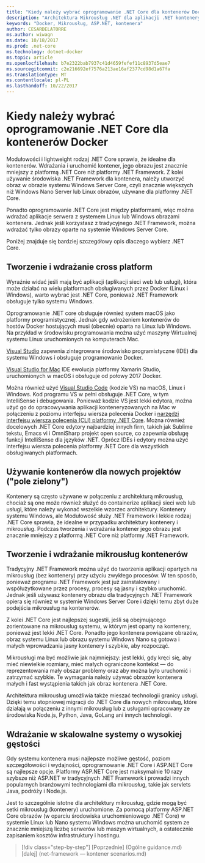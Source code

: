 ```yaml
---
title: "Kiedy należy wybrać oprogramowanie .NET Core dla kontenerów Docker"
description: "Architektura Mikrousług .NET dla aplikacji .NET konteneryzowanych | Kiedy należy wybrać oprogramowanie .NET Core dla kontenerów Docker"
keywords: "Docker, Mikrousług, ASP.NET, kontenera"
author: CESARDELATORRE
ms.author: wiwagn
ms.date: 10/18/2017
ms.prod: .net-core
ms.technology: dotnet-docker
ms.topic: article
ms.openlocfilehash: b7e2322bab7937c41d4659fefef11c8937d5eae7
ms.sourcegitcommit: c2e216692ef7576a213ae16af2377cd98d1a67fa
ms.translationtype: MT
ms.contentlocale: pl-PL
ms.lasthandoff: 10/22/2017
---
```

# <a name="when-to-choose-net-core-for-docker-containers"></a>Kiedy należy wybrać oprogramowanie .NET Core dla kontenerów Docker

Modułowości i lightweight rodzaj .NET Core sprawia, że idealne dla kontenerów. Wdrażania i uruchomić kontener, jego obrazu jest znacznie mniejszy z platformą .NET Core niż platformy .NET Framework. Z kolei używanie środowiska .NET Framework dla kontenera, należy utworzyć obraz w obrazie systemu Windows Server Core, czyli znacznie większych niż Windows Nano Server lub Linux obrazów, używane dla platformy .NET Core.

Ponadto oprogramowanie .NET Core jest między platformami, więc można wdrażać aplikacje serwera z systemem Linux lub Windows obrazami kontenera. Jednak jeśli korzystasz z tradycyjnego .NET Framework, można wdrażać tylko obrazy oparte na systemie Windows Server Core.

Poniżej znajduje się bardziej szczegółowy opis dlaczego wybierz .NET Core.

## <a name="developing-and-deploying-cross-platform"></a>Tworzenie i wdrażanie cross platform

Wyraźnie widać jeśli mają być aplikacji (aplikacji sieci web lub usługi), która może działać na wielu platformach obsługiwanych przez Docker (Linux i Windows), warto wybrać jest .NET Core, ponieważ .NET Framework obsługuje tylko systemu Windows.

Oprogramowanie .NET core obsługuje również system macOS jako platformy programistycznej. Jednak gdy wdrożeniem kontenerów do hostów Docker hostujących musi (obecnie) oparta na Linux lub Windows. Na przykład w środowisku programowania można użyć maszyny Wirtualnej systemu Linux uruchomionych na komputerach Mac.

[Visual Studio](https://www.visualstudio.com/) zapewnia zintegrowane środowisko programistyczne (IDE) dla systemu Windows i obsługuje programowanie Docker. 

[Visual Studio for Mac](https://www.visualstudio.com/vs/visual-studio-mac/) IDE ewolucja platformy Xamarin Studio, uruchomionych w macOS i obsługuje od połowy 2017 Docker.

Można również użyć [Visual Studio Code](https://code.visualstudio.com/) (kodzie VS) na macOS, Linux i Windows. Kod programu VS w pełni obsługuje .NET Core, w tym IntelliSense i debugowania. Ponieważ kodzie VS jest lekki edytora, można użyć go do opracowywania aplikacji konteneryzowanych na Mac w połączeniu z poziomu interfejsu wiersza polecenia Docker i [narzędzi interfejsu wiersza polecenia (CLI) platformy .NET Core](https://docs.microsoft.com/dotnet/core/tools/?tabs=netcore2x). Można również docelowych .NET Core edytory najbardziej innych firm, takich jak Sublime tekstu, Emacs vi i OmniSharp projekt open source, co zapewnia obsługę funkcji IntelliSense dla języków .NET. Oprócz IDEs i edytory można użyć interfejsu wiersza polecenia platformy .NET Core dla wszystkich obsługiwanych platformach.

## <a name="using-containers-for-new-green-field-projects"></a>Używanie kontenerów dla nowych projektów ("pole zielony")

Kontenery są często używane w połączeniu z architekturą mikrousług, chociaż są one może również służyć do containerize aplikacji sieci web lub usługi, które należy wykonać wszelkie wzorzec architektury. Kontenery systemu Windows, ale Modułowość służy .NET Framework i lekkie rodzaj .NET Core sprawia, że idealne w przypadku architektury kontenery i mikrousług. Podczas tworzenia i wdrażania kontener jego obrazu jest znacznie mniejszy z platformą .NET Core niż platformy .NET Framework.

## <a name="creating-and-deploying-microservices-on-containers"></a>Tworzenie i wdrażanie mikrousług kontenerów

Tradycyjny .NET Framework można użyć do tworzenia aplikacji opartych na mikrousług (bez kontenery) przy użyciu zwykłego procesów. W ten sposób, ponieważ programu .NET Framework jest już zainstalowany i współużytkowane przez procesy, procesy są jasny i szybko uruchomić. Jednak jeśli używasz kontenery obrazu dla tradycyjnych .NET Framework opiera się również w systemie Windows Server Core i dzięki temu zbyt duże podejścia mikrousług na kontenerów.

Z kolei .NET Core jest najlepszej sugestii, jeśli są obejmującego zorientowane na mikrousług systemu, w którym jest oparty na kontenery, ponieważ jest lekki .NET Core. Ponadto jego kontenera powiązane obrazów, obraz systemu Linux lub obrazu systemu Windows Nano są gotowa i małych wprowadzania jasny kontenery i szybkie, aby rozpocząć.

Mikrousługi ma być możliwie jak najmniejszy: jest lekki, gdy kręci się, aby mieć niewielkie rozmiary, mieć małych ograniczone kontekst — do reprezentowania mały obszar problemy oraz aby można było uruchomić i zatrzymać szybkie. Te wymagania należy używać obrazów kontenera małych i fast wystąpienia takich jak obraz kontenera .NET Core.

Architektura mikrousług umożliwia także mieszać technologii granicy usługi. Dzięki temu stopniowej migracji do .NET Core dla nowych mikrousług, które działają w połączeniu z innymi mikrousług lub z usługami opracowany ze środowiska Node.js, Python, Java, GoLang ani innych technologii.

## <a name="deploying-high-density-in-scalable-systems"></a>Wdrażanie w skalowalne systemy o wysokiej gęstości

Gdy systemu kontenera musi najlepsze możliwe gęstość, poziom szczegółowości i wydajności, oprogramowanie .NET Core i ASP.NET Core są najlepsze opcje. Platformy ASP.NET Core jest maksymalnie 10 razy szybsze niż ASP.NET w tradycyjnych .NET Framework i prowadzi innych popularnych branżowymi technologiami dla mikrousług, takie jak servlets Java, podróży i Node.js.

Jest to szczególnie istotne dla architektury mikrousług, gdzie mogą być setki mikrousług (kontenery) uruchomione. Za pomocą platformy ASP.NET Core obrazów (w oparciu środowiska uruchomieniowego .NET Core) w systemie Linux lub Nano systemu Windows można uruchomić system ze znacznie mniejszą liczbę serwerów lub maszyn wirtualnych, a ostatecznie zapisaniem kosztów infrastruktury i hostingu.


>[!div class="step-by-step"]
[Poprzednie] (Ogólne guidance.md) [dalej] (net-framework — kontener scenarios.md)
